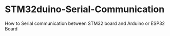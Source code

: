 # STM32duino-Serial-Communication
How to Serial communication between STM32 board and Arduino or ESP32 Board
